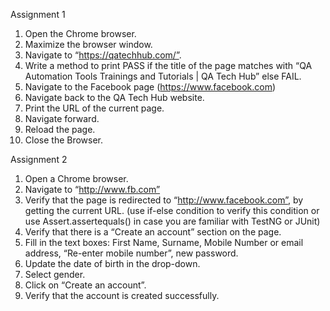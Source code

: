 Assignment 1
1. Open the Chrome browser.
2. Maximize the browser window.
3. Navigate to “https://qatechhub.com/”.
4. Write a method to print PASS if the title of the page matches with “QA Automation Tools Trainings and Tutorials | QA Tech Hub” else FAIL.
5. Navigate to the Facebook page (https://www.facebook.com)
6. Navigate back to the QA Tech Hub website.
7. Print the URL of the current page.
8. Navigate forward.
9. Reload the page.
10. Close the Browser.


Assignment 2
1. Open a Chrome browser.
2. Navigate to “http://www.fb.com”
3. Verify that the page is redirected to “http://www.facebook.com”, by getting the current URL. (use if-else condition to verify this condition or use Assert.assertequals() in case you are familiar with TestNG or JUnit)
4. Verify that there is a “Create an account” section on the page.
5. Fill in the text boxes: First Name, Surname, Mobile Number or email address, “Re-enter mobile number”, new password.
6. Update the date of birth in the drop-down.
7. Select gender.
8. Click on “Create an account”.
9. Verify that the account is created successfully.
